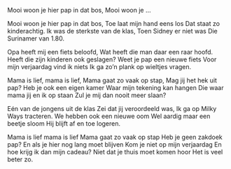 Mooi woon je hier pap in dat bos, 
Mooi woon je …

Mooi woon je hier pap in dat bos, 
Toe laat mijn hand eens los 
Dat staat zo kinderachtig. 
Ik was de sterkste van de klas, 
Toen Sidney er niet was 
Die Surinamer van 1.80. 

Opa heeft mij een fiets beloofd, 
Wat heeft die man daar een raar hoofd. 
Heeft die zijn kinderen ook geslagen? 
Weet je pap een nieuwe fiets 
Voor mijn verjaardag vind ik niets 
Ik ga zo’n plank op wieltjes vragen. 

Mama is lief, mama is lief, 
Mama gaat zo vaak op stap, 
Mag jij het hek uit pap? 
Heb je ook een eigen kamer 
Waar mijn tekening kan hangen 
Die waar mama jij en ik op staan 
Zul je mij dan nooit meer slaan? 

Eén van de jongens uit de klas 
Zei dat jij veroordeeld was, 
Ik ga op Milky Ways tracteren. 
We hebben ook een nieuwe oom 
Wel aardig maar een beetje sloom 
Hij blijft af en toe logeren. 

Mama is lief mama is lief 
Mama gaat zo vaak op stap 
Heb je geen zakdoek pap? 
En als je hier nog lang moet blijven 
Kom je niet op mijn verjaardag 
En hoe krijg ik dan mijn cadeau? 
Niet dat je thuis moet komen hoor 
Het is veel beter zo. 
